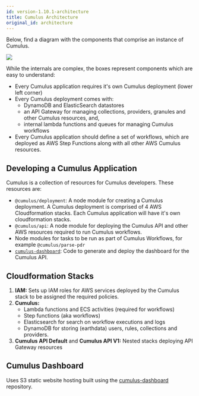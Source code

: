 ```yaml
---
id: version-1.10.1-architecture
title: Cumulus Architecture
original_id: architecture
---
```


Below, find a diagram with the components that comprise an instance of Cumulus.

<img src="assets/cumulus-arch-diagram.png">

While the internals are complex, the boxes represent components which are easy to understand:

* Every Cumulus application requires it's own Cumulus deployment (lower left corner)
* Every Cumulus deployment comes with:
    * DynamoDB and ElasticSearch datastores
    * an API Gateway for managing collections, providers, granules and other Cumulus resources, and,
    * internal lambda functions and queues for managing Cumulus workflows
* Every Cumulus application should define a set of workflows, which are deployed as AWS Step Functions along with all other AWS Cumulus resources.

## Developing a Cumulus Application

Cumulus is a collection of resources for Cumulus developers. These resources are:

* `@cumulus/deployment`: A node module for creating a Cumulus deployment. A Cumulus deployment is comprised of 4 AWS Cloudformation stacks. Each Cumulus application will have it's own cloudformation stacks.
* `@cumulus/api`: A node module for deploying the Cumulus API and other AWS resources required to run Cumulus workflows.
* Node modules for tasks to be run as part of Cumulus Workflows, for example `@cumulus/parse-pdr`
* [`cumulus-dashboard`](https://github.com/nasa/cumulus-dashboard): Code to generate and deploy the dashboard for the Cumulus API.

## Cloudformation Stacks

1. **IAM:** Sets up IAM roles for AWS services deployed by the Cumulus stack to be assigned the required policies.
2. **Cumulus:**
    * Lambda functions and ECS activities (required for workflows)
    * Step functions (aka workflows)
    * Elasticsearch for search on workflow executions and logs
    * DynamoDB for storing (earthdata) users, rules, collections and providers.
3. **Cumulus API Default** and **Cumulus API V1:** Nested stacks deploying API Gateway resources


## Cumulus Dashboard

Uses S3 static website hosting built using the [cumulus-dashboard](https://github.com/nasa/cumulus-dashboard) repository.

